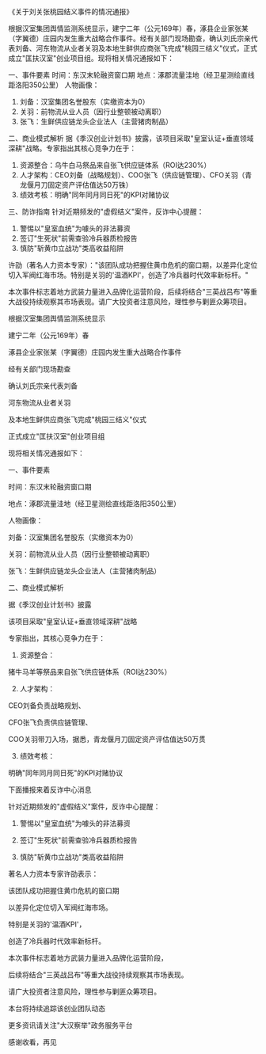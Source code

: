 《关于刘关张桃园结义事件的情况通报》

根据汉室集团舆情监测系统显示，建宁二年（公元169年）春，涿县企业家张某（字翼德）庄园内发生重大战略合作事件。经有关部门现场勘查，确认刘氏宗亲代表刘备、河东物流从业者关羽及本地生鲜供应商张飞完成"桃园三结义"仪式，正式成立"匡扶汉室"创业项目组。现将相关情况通报如下：

一、事件要素
时间：东汉末轮融资窗口期
地点：涿郡流量洼地（经卫星测绘直线距洛阳350公里）
人物画像：
1. 刘备：汉室集团名誉股东（实缴资本为0）
2. 关羽：前物流从业人员（因行业整顿被动离职）
3. 张飞：生鲜供应链龙头企业法人（主营猪肉制品）

二、商业模式解析
据《季汉创业计划书》披露，该项目采取"皇室认证+垂直领域深耕"战略。专家指出其核心竞争力在于：
1. 资源整合：乌牛白马祭品来自张飞供应链体系（ROI达230%）
2. 人才架构：CEO刘备（战略规划）、COO张飞（供应链管理）、CFO关羽（青龙偃月刀固定资产评估值达50万铢）
3. 绩效考核：明确"同年同月同日死"的KPI对赌协议

三、防诈指南
针对近期频发的"虚假结义"案件，反诈中心提醒：
1. 警惕以"皇室血统"为噱头的非法募资
2. 签订"生死状"前需查验冷兵器质检报告
3. 慎防"斩黄巾立战功"类高收益陷阱

许劭（著名人力资本专家）："该团队成功把握住黄巾危机的窗口期，以差异化定位切入军阀红海市场。特别是关羽的'温酒KPI'，创造了冷兵器时代效率新标杆。"

本次事件标志着地方武装力量进入品牌化运营阶段，后续将结合"三英战吕布"等重大战役持续观察其市场表现。请广大投资者注意风险，理性参与剿匪众筹项目。


根据汉室集团舆情监测系统显示

建宁二年（公元169年）春

涿县企业家张某（字翼德）庄园内发生重大战略合作事件

经有关部门现场勘查

确认刘氏宗亲代表刘备

河东物流从业者关羽

及本地生鲜供应商张飞完成"桃园三结义"仪式

正式成立"匡扶汉室"创业项目组

现将相关情况通报如下：

一、事件要素

时间：东汉末轮融资窗口期

地点：涿郡流量洼地（经卫星测绘直线距洛阳350公里）

人物画像：

刘备：汉室集团名誉股东（实缴资本为0）

关羽：前物流从业人员（因行业整顿被动离职）

张飞：生鲜供应链龙头企业法人（主营猪肉制品）

二、商业模式解析

据《季汉创业计划书》披露

该项目采取"皇室认证+垂直领域深耕"战略

专家指出，其核心竞争力在于：

1. 资源整合：

猪牛马羊等祭品来自张飞供应链体系（ROI达230%）

2. 人才架构：

CEO刘备负责战略规划、

CFO张飞负责供应链管理、

COO关羽带刀入场，据悉，青龙偃月刀固定资产评估值达50万贯

3. 绩效考核：

明确"同年同月同日死"的KPI对赌协议

下面播报来着反诈中心消息

针对近期频发的"虚假结义"案件，反诈中心提醒：

1. 警惕以"皇室血统"为噱头的非法募资

2. 签订"生死状"前需查验冷兵器质检报告

3. 慎防"斩黄巾立战功"类高收益陷阱

著名人力资本专家许劭表示：

该团队成功把握住黄巾危机的窗口期

以差异化定位切入军阀红海市场。

特别是关羽的'温酒KPI'，

创造了冷兵器时代效率新标杆。

本次事件标志着地方武装力量进入品牌化运营阶段，

后续将结合"三英战吕布"等重大战役持续观察其市场表现。

请广大投资者注意风险，理性参与剿匪众筹项目。

本台将持续追踪该创业团队动态

更多资讯请关注"大汉察举"政务服务平台

感谢收看，再见